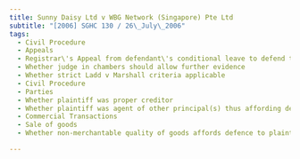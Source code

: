 ```yaml
---
title: Sunny Daisy Ltd v WBG Network (Singapore) Pte Ltd 
subtitle: "[2006] SGHC 130 / 26\_July\_2006"
tags:
  - Civil Procedure
  - Appeals
  - Registrar\'s Appeal from defendant\'s conditional leave to defend to judge in chambers
  - Whether judge in chambers should allow further evidence
  - Whether strict Ladd v Marshall criteria applicable
  - Civil Procedure
  - Parties
  - Whether plaintiff was proper creditor
  - Whether plaintiff was agent of other principal(s) thus affording defence to plaintiff\'s claims for balance of price of goods sold
  - Commercial Transactions
  - Sale of goods
  - Whether non-merchantable quality of goods affords defence to plaintiff\'s claim on price

---
```


